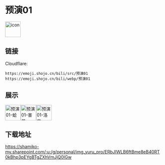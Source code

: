 # 预演01
<img src="https://emoji.shojo.cn/bili/src/预演01/icon.png" width="50" height="50" alt="icon">

## 链接
Cloudflare:
```
https://emoji.shojo.cn/bili/src/预演01
https://emoji.shojo.cn/bili/webp/预演01
```
## 展示
<img src="https://emoji.shojo.cn/bili/src/预演01/预演01-蛤.png" width="50" height="50" alt="预演01-蛤"><img src="https://emoji.shojo.cn/bili/src/预演01/预演01-害羞.png" width="50" height="50" alt="预演01-害羞"><img src="https://emoji.shojo.cn/bili/src/预演01/预演01-洛克.png" width="50" height="50" alt="预演01-洛克">

## 下载地址

https://shamiko-my.sharepoint.com/:u:/g/personal/img_yuru_pro/ERbJIWLB6ftBme8eB40RT0kBhp3pEYgBTgZXhVmJjQ0lGw